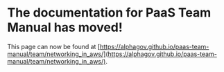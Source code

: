 
# The documentation for PaaS Team Manual has moved!
This page can now be found at [https://alphagov.github.io/paas-team-manual/team/networking_in_aws/](https://alphagov.github.io/paas-team-manual/team/networking_in_aws/).
